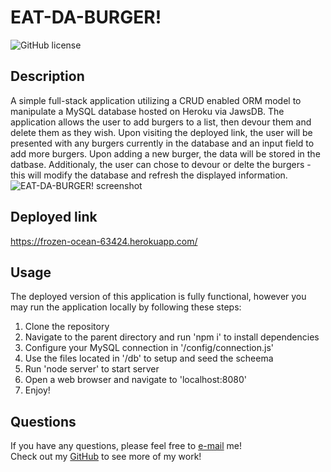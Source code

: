 # EAT-DA-BURGER! 
![GitHub license](https://img.shields.io/badge/license-MIT-blue.svg)
## Description
A simple full-stack application utilizing a CRUD enabled ORM model to manipulate a MySQL database hosted on Heroku via JawsDB. The application allows the user to add burgers to a list, then devour them and delete them as they wish. Upon visiting the deployed link, the user will be presented with any burgers currently in the database and an input field to add more burgers. Upon adding a new burger, the data will be stored in the datbase. Additionaly, the user can chose to devour or delte the burgers - this will modify the database and refresh the displayed information. 
![EAT-DA-BURGER! screenshot](./public/assets/img/screenshot.png)
## Deployed link
https://frozen-ocean-63424.herokuapp.com/
## Usage
The deployed version of this application is fully functional, however you may run the application locally by following these steps:
1. Clone the repository
2. Navigate to the parent directory and run 'npm i' to install dependencies
3. Configure your MySQL connection in '/config/connection.js'
4. Use the files located in '/db' to setup and seed the scheema
5. Run 'node server' to start server
6. Open a web browser and navigate to 'localhost:8080'
7. Enjoy!

## Questions
If you have any questions, please feel free to [e-mail](mailto:thorngren87@gmail.com) me!        
Check out my [GitHub](https://github.com/Josh8903/) to see more of my work!

